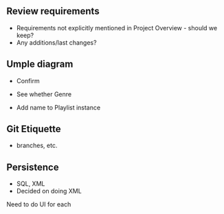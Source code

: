 ## Review requirements
- Requirements not explicitly mentioned in Project Overview - should we keep?
- Any additions/last changes?

## Umple diagram
- Confirm
- See whether Genre


- Add name to Playlist instance

## Git Etiquette
- branches, etc.

## Persistence
- SQL, XML
- Decided on doing XML

Need to do UI for each
